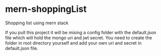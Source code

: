 # mern-shoppingList
Shopping list using mern stack


If you pull this project it will be mising a config folder with the default.json file which will hold the mongo uri and jwt secret. You need to create the folder in root directory yourself and add your own uri and secret in default.json file.
